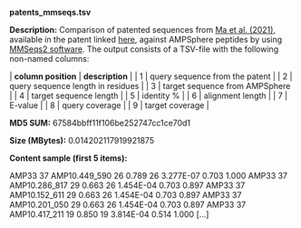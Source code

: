 **patents_mmseqs.tsv**

**Description:**	Comparison of patented sequences from [Ma et al. (2021)](https://www.nature.com/articles/s41587-022-01226-0),
                        available in the patent linked [here](https://app.dimensions.ai/details/patent/WO-2022037681-A1),
                        against AMPSphere peptides by using [MMSeqs2 software](https://github.com/soedinglab/MMseqs2). The output
                        consists of a TSV-file with the following non-named columns:

| **column position** | **description** |
| 1 | query sequence from the patent |
| 2 | query sequence length in residues |
| 3 | target sequence from AMPSphere |
| 4 | target sequence length |
| 5 | identity % |
| 6 | alignment length |
| 7 | E-value |
| 8 | query coverage |
| 9 | target coverage |

**MD5 SUM:**	67584bbff11f106be252747cc1ce70d1

**Size (MBytes):**	0.014202117919921875

**Content sample (first 5 items):**

AMP33	37	AMP10.449_590	26	0.789	26	3.277E-07	0.703	1.000
AMP33	37	AMP10.286_817	29	0.663	26	1.454E-04	0.703	0.897
AMP33	37	AMP10.152_611	29	0.663	26	1.454E-04	0.703	0.897
AMP33	37	AMP10.201_050	29	0.663	26	1.454E-04	0.703	0.897
AMP33	37	AMP10.417_211	19	0.850	19	3.814E-04	0.514	1.000
[...]
